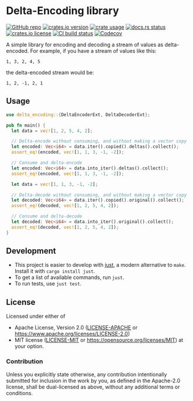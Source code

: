 # Delta-Encoding library

[![GitHub repo](https://img.shields.io/badge/github-nyurik/delta--encoding-8da0cb?logo=github)](https://github.com/nyurik/delta-encoding)
[![crates.io version](https://img.shields.io/crates/v/delta-encoding)](https://crates.io/crates/delta-encoding)
[![crate usage](https://img.shields.io/crates/d/delta-encoding)](https://crates.io/crates/delta-encoding)
[![docs.rs status](https://img.shields.io/docsrs/delta-encoding)](https://docs.rs/delta-encoding)
[![crates.io license](https://img.shields.io/crates/l/delta-encoding)](https://github.com/nyurik/delta-encoding/blob/main/LICENSE-APACHE)
[![CI build status](https://github.com/nyurik/delta-encoding/actions/workflows/ci.yml/badge.svg)](https://github.com/nyurik/delta-encoding/actions)
[![Codecov](https://img.shields.io/codecov/c/github/nyurik/delta-encoding)](https://app.codecov.io/gh/nyurik/delta-encoding)


A simple library for encoding and decoding a stream of values as delta-encoded.  For example, if you have a stream of values like this:

```text
1, 3, 2, 4, 5
```

the delta-encoded stream would be:

```text
1, 2, -1, 2, 1
```

## Usage

```rust
use delta_encoding::{DeltaEncoderExt, DeltaDecoderExt};

pub fn main() {
  let data = vec![1, 2, 5, 4, 2];

  // Delta-encode without consuming, and without making a vector copy
  let encoded: Vec<i64> = data.iter().copied().deltas().collect();
  assert_eq!(encoded, vec![1, 1, 3, -1, -2]);

  // Consume and delta-encode
  let encoded: Vec<i64> = data.into_iter().deltas().collect();
  assert_eq!(encoded, vec![1, 1, 3, -1, -2]);

  let data = vec![1, 1, 3, -1, -2];

  // Delta-decode without consuming, and without making a vector copy
  let decoded: Vec<i64> = data.iter().copied().original().collect();
  assert_eq!(decoded, vec![1, 2, 5, 4, 2]);

  // Consume and delta-decode
  let decoded: Vec<i64> = data.into_iter().original().collect();
  assert_eq!(decoded, vec![1, 2, 5, 4, 2]);
}
```

## Development

* This project is easier to develop with [just](https://github.com/casey/just#readme), a modern alternative to `make`.
  Install it with `cargo install just`.
* To get a list of available commands, run `just`.
* To run tests, use `just test`.

## License

Licensed under either of

* Apache License, Version 2.0 ([LICENSE-APACHE](LICENSE-APACHE) or <https://www.apache.org/licenses/LICENSE-2.0>)
* MIT license ([LICENSE-MIT](LICENSE-MIT) or <https://opensource.org/licenses/MIT>)
  at your option.

### Contribution

Unless you explicitly state otherwise, any contribution intentionally
submitted for inclusion in the work by you, as defined in the
Apache-2.0 license, shall be dual-licensed as above, without any
additional terms or conditions.
